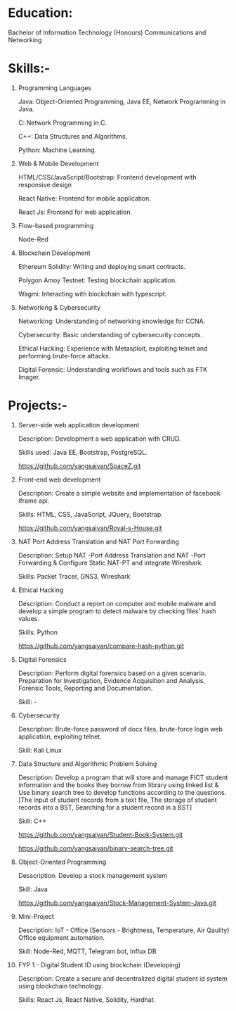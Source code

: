 # Education:

Bachelor of Information Technology (Honours) Communications and Networking

# Skills:-

1. Programming Languages

   Java: Object-Oriented Programming, Java EE, Network Programming in Java.

   C: Network Programming in C.
   
   C++: Data Structures and Algorithms.
   
   Python: Machine Learning.
   
2. Web & Mobile Development
   
   HTML/CSS/JavaScript/Bootstrap: Frontend development with responsive design
   
   React Native: Frontend for mobile application.
   
   React Js: Frontend for web application.

3. Flow-based programming

   Node-Red
   
4. Blockchain Development
   
   Ethereum Solidity: Writing and deploying smart contracts.
   
   Polygon Amoy Testnet: Testing blockchain application.
   
   Wagmi: Interacting with blockchain with typescript.
   
5. Networking & Cybersecurity
   
   Networking: Understanding of networking knowledge for CCNA.
   
   Cybersecurity: Basic understanding of cybersecurity concepts.
   
   Ethical Hacking: Experience with Metasploit, exploiting telnet and performing brute-force attacks.
   
   Digital Forensic: Understanding workflows and tools such as FTK Imager.

# Projects:-

1. Server-side web application development
 
   Description: Development a web application with CRUD.
   
   Skills used: Java EE, Bootstrap, PostgreSQL.

   https://github.com/yangsaiyan/SpaceZ.git

2. Front-end web development
    
   Description: Create a simple website and implementation of facebook iframe api.
   
   Skills: HTML, CSS, JavaScript, JQuery, Bootstrap.

   https://github.com/yangsaiyan/Royal-s-House.git

3. NAT Port Address Translation and NAT Port Forwarding

   Description: Setup NAT -Port Address Translation and NAT -Port Forwarding & Configure Static NAT-PT and integrate Wireshark.

   Skills: Packet Tracer, GNS3, Wireshark

4. Ethical Hacking

   Description: Conduct a report on computer and mobile malware and develop a simple program to detect malware by checking files' hash values.

   Skills: Python

   https://github.com/yangsaiyan/compare-hash-python.git

5. Digital Forensics

   Description: Perform digital forensics based on a given scenario. Preparation for Investigation, Evidence Acquisition and Analysis, Forensic Tools, Reporting and Documentation.

   Skill: -

6. Cybersecurity

   Description: Brute-force password of docx files, brute-force login web application, exploiting telnet.

   Skill: Kali Linux

7. Data Structure and Algorithmic Problem Solving

   Description: Develop a program that will store and manage FICT student information and the books they borrow from library using linked list & Use binary search tree to develop functions according to the questions. [The input of student records from a text file, The storage of student records into a BST, Searching for a student record in a BST]

   Skill: C++

   https://github.com/yangsaiyan/Student-Book-System.git

   https://github.com/yangsaiyan/binary-search-tree.git

8. Object-Oriented Programming

    Desscription: Develop a stock management system

    Skill: Java

    https://github.com/yangsaiyan/Stock-Management-System-Java.git

9. Mini-Project

    Description: IoT - Office (Sensors - Brightness, Temperature, Air Qaulity) Office equipment automation.

   Skill: Node-Red, MQTT, Telegram bot, Influx DB

11. FYP 1 - Digital Student ID using blockchain (Developing)

    Description: Create a secure and decentralized digital student id system using blockchain technology.

    Skills: React Js, React Native, Solidity, Hardhat.

